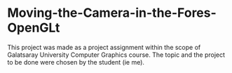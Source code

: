 # Moving-the-Camera-in-the-Fores-OpenGLt
This project was made as a project assignment within the scope of Galatsaray University Computer Graphics course. The topic and the project to be done were chosen by the student (ie me).
